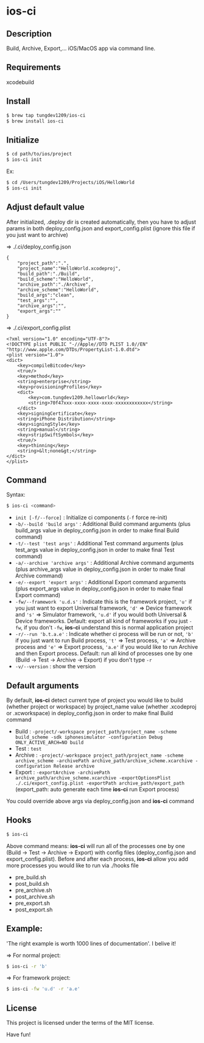 # ios-ci

## Description
Build, Archive, Export,... iOS/MacOS app via command line.   

## Requirements
xcodebuild

## Install
```sh
$ brew tap tungdev1209/ios-ci
$ brew install ios-ci
```
## Initialize
```sh
$ cd path/to/ios/project
$ ios-ci init
```
Ex:
```sh
$ cd /Users/tungdev1209/Projects/iOS/HelloWorld
$ ios-ci init
```
## Adjust default value
After initialized, .deploy dir is created automatically, then you have to adjust params in both deploy_config.json and export_config.plist (ignore this file if you just want to archive)

=> ./.ci/deploy_config.json
```
{
    "project_path":".",
    "project_name":"HelloWorld.xcodeproj",
    "build_path":"./Build",
    "build_scheme":"HelloWorld",
    "archive_path":"./Archive",
    "archive_scheme":"HelloWorld",
    "build_args":"clean",
    "test_args":"",
    "archive_args":"",
    "export_args":""
}
```

=> ./.ci/export_config.plist
```
<?xml version="1.0" encoding="UTF-8"?>
<!DOCTYPE plist PUBLIC "-//Apple//DTD PLIST 1.0//EN" "http://www.apple.com/DTDs/PropertyList-1.0.dtd">
<plist version="1.0">
<dict>
	<key>compileBitcode</key>
	<true/>
	<key>method</key>
	<string>enterprise</string>
	<key>provisioningProfiles</key>
	<dict>
		<key>com.tungdev1209.helloworld</key>
		<string>70f47xxx-xxxx-xxxx-xxxx-xxxxxxxxxxxx</string>
	</dict>
	<key>signingCertificate</key>
	<string>iPhone Distribution</string>
	<key>signingStyle</key>
	<string>manual</string>
	<key>stripSwiftSymbols</key>
	<true/>
	<key>thinning</key>
	<string>&lt;none&gt;</string>
</dict>
</plist>
```

## Command
Syntax: 
```sh
$ ios-ci <command>
```
* ```init [-f/--force]``` : Initialize ci components (```-f``` force re-init)
* ```-b/--build 'build args'``` : Additional Build command arguments (plus build_args value in deploy_config.json in order to make final Build command)
* ```-t/--test 'test args'``` : Additional Test command arguments (plus test_args value in deploy_config.json in order to make final Test command)
* ```-a/--archive 'archive args'``` : Additional Archive command arguments (plus archive_args value in deploy_config.json in order to make final Archive command)
* ```-e/--export 'export args'``` : Additional Export command arguments (plus export_args value in deploy_config.json in order to make final Export command)
* ```-fw/--framework 'u.d.s'``` : Indicate this is the framework project, ```'u'``` if you just want to export Universal framework, ```'d'``` => Device framework and ```'s'``` => Simulator framework, ```'u.d'``` if you would both Universal & Device frameworks. Default: export all kind of frameworks if you just ```-fw```, if you don't ```-fw```, **ios-ci** understand this is normal application project
* ```-r/--run 'b.t.a.e'``` : Indicate whether ci process will be run or not, ```'b'``` if you just want to run Build process, ```'t'``` => Test process, ```'a'``` => Archive process and ```'e'``` => Export process, ```'a.e'``` if you would like to run Archive and then Export process. Default: run all kind of processes one by one (Build -> Test -> Archive -> Export) if you don't type ```-r```
* ```-v/--version``` : show the version

## Default arguments
By default, **ios-ci** detect current type of project you would like to build (whether project or workspace) by project_name value (whether .xcodeproj or .xcworkspace) in deploy_config.json in order to make final Build command

* Build : ```-project/-workspace project_path/project_name -scheme build_scheme -sdk iphonesimulator -configuration Debug ONLY_ACTIVE_ARCH=NO build```
* Test : ```test```
* Archive : ```-project/-workspace project_path/project_name -scheme archive_scheme -archivePath archive_path/archive_scheme.xcarchive -configuration Release archive```
* Export : ```-exportArchive -archivePath archive_path/archive_scheme.xcarchive -exportOptionsPlist ./.ci/export_config.plist -exportPath archive_path/export_path``` (export_path: auto generate each time **ios-ci** run Export process)

You could override above args via deploy_config.json and **ios-ci** command   

## Hooks
```sh
$ ios-ci
```
Above command means: **ios-ci** will run all of the processes one by one (Build -> Test -> Archive -> Export) with config files (deploy_config.json and export_config.plist). Before and after each process, **ios-ci** allow you add more processes you would like to run via ./hooks file
* pre_build.sh
* post_build.sh
* pre_archive.sh
* post_archive.sh
* pre_export.sh
* post_export.sh

## Example:
'The right example is worth 1000 lines of documentation'. I belive it!

=> For normal project:
```sh
$ ios-ci -r 'b'
```
=> For framework project:
```sh
$ ios-ci -fw 'u.d' -r 'a.e'
```

## License
This project is licensed under the terms of the MIT license.


Have fun!
